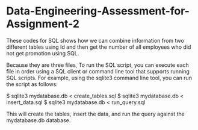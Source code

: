 # Data-Engineering-Assessment-for-Assignment-2

These codes for SQL shows how we can combine information from two different tables
using Id and then get the number of all employees who did not get promotion using SQL.

Because they are three files, 
To run the SQL script, you can execute each file in order using a SQL client or command line tool that supports running SQL scripts. For example, using the sqlite3 command line tool, you can run the script as follows:

$ sqlite3 mydatabase.db < create_tables.sql
$ sqlite3 mydatabase.db < insert_data.sql
$ sqlite3 mydatabase.db < run_query.sql

This will create the tables, insert the data, and run the query against the mydatabase.db database.


